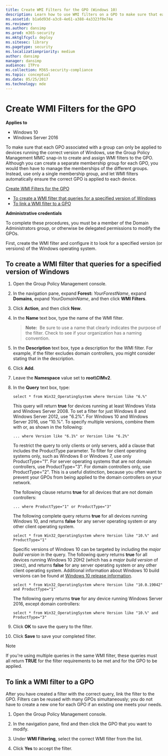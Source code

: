 ```yaml
---
title: Create WMI Filters for the GPO (Windows 10)
description: Learn how to use WMI filters on a GPO to make sure that each GPO for a group can only be applied to devices running the correct version of Windows.
ms.assetid: b1a6d93d-a3c8-4e61-a388-4a3323f0e74e
ms.reviewer: 
ms.author: dansimp
ms.prod: m365-security
ms.mktglfcycl: deploy
ms.sitesec: library
ms.pagetype: security
ms.localizationpriority: medium
author: dansimp
manager: dansimp
audience: ITPro
ms.collection: M365-security-compliance
ms.topic: conceptual
ms.date: 05/25/2017
ms.technology: mde
---
```


# Create WMI Filters for the GPO

**Applies to**
-   Windows 10
-   Windows Server 2016

To make sure that each GPO associated with a group can only be applied to devices running the correct version of Windows, use the Group Policy Management MMC snap-in to create and assign WMI filters to the GPO. Although you can create a separate membership group for each GPO, you would then have to manage the memberships of the different groups. Instead, use only a single membership group, and let WMI filters automatically ensure the correct GPO is applied to each device.

[Create WMI Filters for the GPO](#create-wmi-filters-for-the-gpo)
- [To create a WMI filter that queries for a specified version of Windows](#to-create-a-wmi-filter-that-queries-for-a-specified-version-of-windows)
- [To link a WMI filter to a GPO](#to-link-a-wmi-filter-to-a-gpo)

**Administrative credentials**

To complete these procedures, you must be a member of the Domain Administrators group, or otherwise be delegated permissions to modify the GPOs.

First, create the WMI filter and configure it to look for a specified version (or versions) of the Windows operating system.

## To create a WMI filter that queries for a specified version of Windows

1.  Open the Group Policy Management console.

2.  In the navigation pane, expand **Forest:** *YourForestName*, expand **Domains**, expand *YourDomainName*, and then click **WMI Filters**.

3.  Click **Action**, and then click **New**.

4.  In the **Name** text box, type the name of the WMI filter.

    >**Note:**  Be sure to use a name that clearly indicates the purpose of the filter. Check to see if your organization has a naming convention.

5.  In the **Description** text box, type a description for the WMI filter. For example, if the filter excludes domain controllers, you might consider stating that in the description.

6.  Click **Add**.

7.  Leave the **Namespace** value set to **root\\CIMv2**.

8.  In the **Query** text box, type:

    ``` syntax
    select * from Win32_OperatingSystem where Version like "6.%"
    ```

    This query will return **true** for devices running at least Windows Vista and Windows Server 2008. To set a filter for just Windows 8 and Windows Server 2012, use "6.2%". For Windows 10 and Windows Server 2016, use "10.%". To specify multiple versions, combine them with or, as shown in the following:

    ``` syntax
    ... where Version like "6.1%" or Version like "6.2%"
    ```

    To restrict the query to only clients or only servers, add a clause that includes the ProductType parameter. To filter for client operating systems only, such as Windows 8 or Windows 7, use only ProductType="1". For server operating systems that are not domain controllers, use ProductType="3". For domain controllers only, use ProductType="2". This is a useful distinction, because you often want to prevent your GPOs from being applied to the domain controllers on your network.

    The following clause returns **true** for all devices that are not domain controllers:

    ``` syntax
    ... where ProductType="1" or ProductType="3"
    ```

    The following complete query returns **true** for all devices running Windows 10, and returns **false** for any server operating system or any other client operating system.

    ``` syntax
    select * from Win32_OperatingSystem where Version like "10.%" and ProductType="1"
    ```

    Specific versions of Windows 10 can be targeted by including the *major build version* in the query. The following query returns **true** for all devices running Windows 10 20H2 (which has a *major build version* of `19042`), and returns **false** for any server operating system or any other client operating system. Additional information about Windows 10 build versions can be found at [Windows 10 release information](https://docs.microsoft.com/windows/release-health/release-information).

    ```syntax
    select * from Win32_OperatingSystem where Version like "10.0.19042" and ProductType="1"
    ```

    The following query returns **true** for any device running Windows Server 2016, except domain controllers:

    ``` syntax
    select * from Win32_OperatingSystem where Version like "10.%" and ProductType="3"
    ```

9.  Click **OK** to save the query to the filter.

10. Click **Save** to save your completed filter.

> [!NOTE]
> If you're using multiple queries in the same WMI filter, these queries must all return **TRUE** for the filter requirements to be met and for the GPO to be applied.

## To link a WMI filter to a GPO

After you have created a filter with the correct query, link the filter to the GPO. Filters can be reused with many GPOs simultaneously; you do not have to create a new one for each GPO if an existing one meets your needs.

1.  Open the Group Policy Management console.

2.  In the navigation pane, find and then click the GPO that you want to modify.

3.  Under **WMI Filtering**, select the correct WMI filter from the list.

4.  Click **Yes** to accept the filter.
